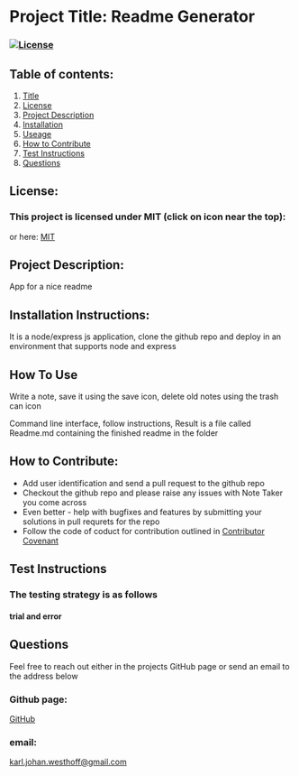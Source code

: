 
  # Project Title: Readme Generator 
  ### [![License](https://img.shields.io/badge/License-MIT-yellow.svg)](https://opensource.org/licenses/MIT)
  
  ## Table of contents:
  1. [Title](#Project-Title)
  1. [License](#License)
  1. [Project Description](#Project-Description)
  1. [Installation](#Installation-Instructions)
  1. [Useage](#How-To-Use)
  1. [How to Contribute](#How-to-Contribute)
  1. [Test Instructions](#Test-Instructions)
  1. [Questions](#Questions)

  ## License: 
  ### This project is licensed under MIT (click on icon near the top):
  or here: [MIT](https://opensource.org/licenses/MIT)
 

  ## Project Description:
  App for a nice readme
  ## Installation Instructions:
  It is a node/express js application, clone the github repo and deploy in an environment that supports node and express
  ## How To Use

  Write a note, save it using the save icon, delete old notes using the trash can icon

  Command line interface, follow instructions, Result is a file called Readme.md containing the finished readme in the folder

  ## How to Contribute:
  * Add user identification and send a pull request to the github repo
  * Checkout the github repo and please raise any issues with Note Taker you come across 
  * Even better - help with bugfixes and features by submitting your solutions in pull requrets for the repo
  * Follow the code of coduct for contribution outlined in [Contributor Covenant](https://www.contributor-covenant.org/) 
  ## Test Instructions
  ### The testing strategy is as follows
  #### trial and error

  ## Questions
  Feel free to reach out either in the projects GitHub page or send an email to the address below
  ### Github page:
  [GitHub](https://github.com/KJWesthoff/Notetaker)
  ### email:
  [karl.johan.westhoff@gmail.com](mailto:karl.johan.westhoff@gmail.com) 
